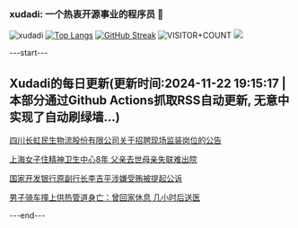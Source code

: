 ### xudadi: 一个热衷开源事业的程序员 👋

![xudadi](https://github-readme-stats-git-masterorgs-github-readme-stats-team.vercel.app/api?username=xudadi)
[![Top Langs](https://github-readme-stats.vercel.app/api/top-langs/?username=xudadi)](https://github.com/anuraghazra/github-readme-stats)
[![GitHub Streak](https://streak-stats.demolab.com?user=xudadi&locale=zh_Hans)](https://git.io/streak-stats)
![VISITOR+COUNT](https://komarev.com/ghpvc/?username=xudadi&label=VISITOR+COUNT)
![](https://raw.githubusercontent.com/xudadi/xudadi/main/assets/github-contribution-grid-snake.svg)


---start---

## Xudadi的每日更新(更新时间:2024-11-22 19:15:17 | 本部分通过Github Actions抓取RSS自动更新, 无意中实现了自动刷绿墙...)

[四川长虹民生物流股份有限公司关于招聘现场监装岗位的公告](https://www.gongkaoleida.com/article/2204036)

[上海女子住精神卫生中心8年 父亲去世母亲失联难出院](https://m.163.com/news/article/JHIBN224051492T3.html)

[国家开发银行原副行长李吉平涉嫌受贿被提起公诉](https://m.163.com/news/article/JHJE0OG5000189PS.html)

[男子骑车撞上供热管道身亡：曾回家休息 几小时后送医](https://m.163.com/news/article/JHJC66VR053469LG.html)

---end---
